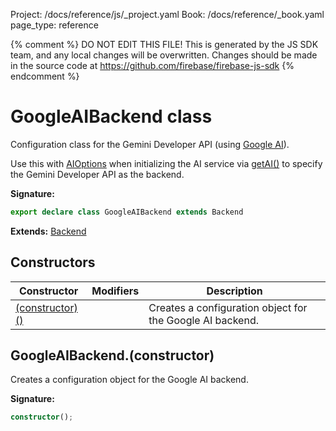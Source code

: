 Project: /docs/reference/js/_project.yaml
Book: /docs/reference/_book.yaml
page_type: reference

{% comment %}
DO NOT EDIT THIS FILE!
This is generated by the JS SDK team, and any local changes will be
overwritten. Changes should be made in the source code at
https://github.com/firebase/firebase-js-sdk
{% endcomment %}

# GoogleAIBackend class
Configuration class for the Gemini Developer API (using [Google AI](https://ai.google/)<!-- -->).

Use this with [AIOptions](./ai.aioptions.md#aioptions_interface) when initializing the AI service via [getAI()](./ai.md#getai_a94a413) to specify the Gemini Developer API as the backend.

<b>Signature:</b>

```typescript
export declare class GoogleAIBackend extends Backend 
```
<b>Extends:</b> [Backend](./ai.backend.md#backend_class)

## Constructors

|  Constructor | Modifiers | Description |
|  --- | --- | --- |
|  [(constructor)()](./ai.googleaibackend.md#googleaibackendconstructor) |  | Creates a configuration object for the Google AI backend. |

## GoogleAIBackend.(constructor)

Creates a configuration object for the Google AI backend.

<b>Signature:</b>

```typescript
constructor();
```
